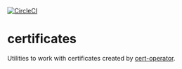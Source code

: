 [![CircleCI](https://circleci.com/gh/giantswarm/certs.svg?&style=shield&circle-token=2503326b8a54fc6c7c8529332bfbfa6efa37817d)](https://circleci.com/gh/giantswarm/certs)

# certificates

Utilities to work with certificates created by [cert-operator][cert-operator].

[cert-operator]: https://github.com/giantswarm/cert-operator
